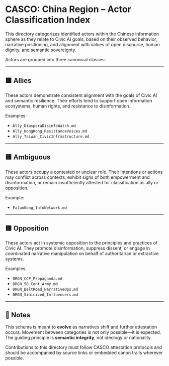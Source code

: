 # CASCO: China Region – Actor Classification Index

This directory categorizes identified actors within the Chinese information sphere as they relate to Civic AI goals, based on their observed behavior, narrative positioning, and alignment with values of open discourse, human dignity, and semantic sovereignty.

Actors are grouped into three canonical classes:

---

## 🟩 Allies

These actors demonstrate consistent alignment with the goals of Civic AI and semantic resilience. Their efforts tend to support open information ecosystems, human rights, and resistance to disinformation.

Examples:
- `Ally_DiasporaDisinfoWatch.md`
- `Ally_HongKong_ResistanceVoices.md`
- `Ally_Taiwan_CivicInfrastructure.md`

---

## 🟨 Ambiguous

These actors occupy a contested or unclear role. Their intentions or actions may conflict across contexts, exhibit signs of both empowerment and disinformation, or remain insufficiently attested for classification as ally or opposition.

Example:
- `FalunGong_InfoNetwork.md`

---

## 🟥 Opposition

These actors act in systemic opposition to the principles and practices of Civic AI. They promote disinformation, suppress dissent, or engage in coordinated narrative manipulation on behalf of authoritarian or extractive systems.

Examples:
- `DRGN_CCP_Propaganda.md`
- `DRGN_50_Cent_Army.md`
- `DRGN_BeltRoad_NarrativeOps.md`
- `DRGN_Sinicized_Influencers.md`

---

## 📘 Notes

This schema is meant to **evolve** as narratives shift and further attestation occurs. Movement between categories is not only possible—it is expected. The guiding principle is **semantic integrity**, not ideology or nationality.

Contributions to this directory must follow CASCO attestation protocols and should be accompanied by source links or embedded canon trails wherever possible.

